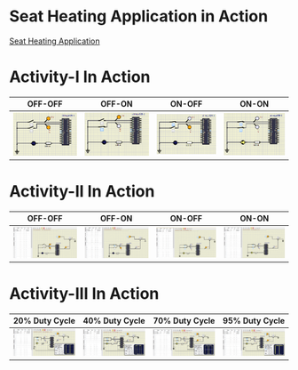 # Seat Heating Application in Action
[Seat Heating Application](https://github.com/259819/LnT_embeddedC#seat-heating-application-in-action)


# Activity-I In Action

|OFF-OFF|OFF-ON|ON-OFF|ON-ON|
|:--:|:--:|:-:|:-:|
|![](https://github.com/259819/LnT_embeddedC/blob/main/simulation/Activity1-Images/off-off.PNG)|![](https://github.com/259819/LnT_embeddedC/blob/main/simulation/Activity1-Images/off-on.PNG)|![](https://github.com/259819/LnT_embeddedC/blob/main/simulation/Activity1-Images/on-off.PNG)|![](https://github.com/259819/LnT_embeddedC/blob/main/simulation/Activity1-Images/on-on.PNG)|


# Activity-II In Action	

|OFF-OFF|OFF-ON|ON-OFF|ON-ON|
|:--:|:--:|:-:|:-:|
|![](https://github.com/259819/LnT_embeddedC/blob/main/simulation/Activity2-Images/Activity2-OFF-OFF-ADC-1.PNG)|![](https://github.com/259819/LnT_embeddedC/blob/main/simulation/Activity2-Images/Activity2-ON-OFF-ADC-1.PNG)|![](https://github.com/259819/LnT_embeddedC/blob/main/simulation/Activity2-Images/Activity2-ON-ON-ADC-1.PNG)|![](https://github.com/259819/LnT_embeddedC/blob/main/simulation/Activity2-Images/Activity2-ON-ON-ADC-2.PNG)|


# Activity-III In Action	

|20% Duty Cycle|40% Duty Cycle|70% Duty Cycle|95% Duty Cycle|
|:--:|:--:|:-:|:-:|
|![](https://github.com/259819/LnT_embeddedC/blob/main/simulation/Activity3-Images/Activity3-PWM-20%25-new.PNG)|![](https://github.com/259819/LnT_embeddedC/blob/main/simulation/Activity3-Images/Activity3-PWM-40%25-new.PNG)|![](https://github.com/259819/LnT_embeddedC/blob/main/simulation/Activity3-Images/Activity3-PWM-70%25-new.PNG)|![](https://github.com/259819/LnT_embeddedC/blob/main/simulation/Activity3-Images/Activity3-PWM-95%25-new.PNG)|
